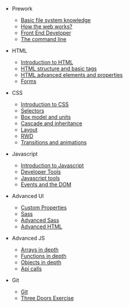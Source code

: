 * Prework
  * <a href="#/en/00_fundamentals?id=basic-file-system-knowledge">Basic file system knowledge</a>
  * <a href="#/en/00_fundamentals?id=how-the-web-works">How the web works?</a>
  * <a href="#/en/00_fundamentals?id=front-end-developer">Front End Developer</a>
  * <a href="#/en/00_fundamentals?id=the-command-line-or-terminal-interface">The command line</a>

* HTML
  * <a href="#/en/01_html?id=_01-introduction-to-html">Introduction to HTML</a>
  * <a href="#/en/01_html?id=_02-html-structure-and-basic-tags">HTML structure and basic tags</a>
  * <a href="#/en/01_html?id=_03-html-advanced-elements-and-properties">HTML advanced elements and properties</a>
  * <a href="#/en/01_html?id=_04-forms">Forms</a>

* CSS
  * <a href="#/en/02_css?id=_01-introduction-to-css">Introduction to CSS</a>
  * <a href="#/en/02_css?id=_02-css-selectors">Selectors</a>
  * <a href="#/en/02_css?id=_03-css-box-model-and-units">Box model and units</a>
  * <a href="#/en/02_css?id=_04-css-cascade-and-inheritance">Cascade and inheritance</a>
  * <a href="#/en/02_css?id=_05-css-layout">Layout</a>
  * <a href="#/en/02_css?id=_06-css-responsive">RWD</a>
  * <a href="#/en/02_css?id=_07-css-transitions-and-animations">Transitions and animations</a>

* Javascript
  * <a href="#/en/03_javascript-begginer?id=_01-introduction-to-javascript">Introduction to Javascript</a>
  * <a href="#/en/03_javascript-begginer?id=_02-developer-tools">Developer Tools</a>
  * <a href="#/en/03_javascript-begginer?id=_03-javascript-tools">Javascript tools</a>
  * <a href="#/en/03_javascript-begginer?id=_04-events-and-the-dom">Events and the DOM</a>

* Advanced UI
  * <a href="#/en/04_ui-advanced?id=_01-custom-properties">Custom Properties</a>
  * <a href="#/en/04_ui-advanced?id=_02-sass">Sass</a>
  * <a href="#/en/04_ui-advanced?id=_03-advanced-sass">Advanced Sass</a>
  * <a href="#/en/04_ui-advanced?id=_04-advanced-html">Advanced HTML</a>

* Advanced JS
  * <a href="#/en/05_javascript?id=_01-arrays-in-depth">Arrays in depth</a>
  * <a href="#/en/05_javascript?id=_02-functions-in-depth">Functions in depth</a>
  * <a href="#/en/05_javascript?id=_03-objects-in-depth">Objects in depth</a>
  * <a href="#/en/05_javascript?id=_04-api-calls">Api calls</a>

* Git
  * <a href="#/en/07_git?id=git">Git</a>
  * <a href="#/en/07_git?id=three-doors-exercise">Three Doors Exercise</a>
